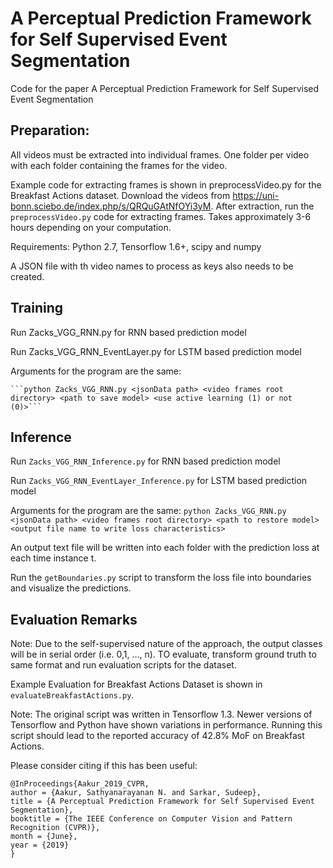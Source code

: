 # A Perceptual Prediction Framework for Self Supervised Event Segmentation
Code for the paper A Perceptual Prediction Framework for Self Supervised Event Segmentation

## Preparation:
  All videos must be extracted into individual frames. One folder per video with each folder containing the frames for the video.
  
   Example code for extracting frames is shown in preprocessVideo.py for the Breakfast Actions dataset. Download the videos from https://uni-bonn.sciebo.de/index.php/s/QRQuGAtNfOYi3yM. After extraction, run the ```preprocessVideo.py``` code for extracting frames. Takes approximately 3-6 hours depending on your computation.
  
  Requirements: Python 2.7, Tensorflow 1.6+, scipy and numpy
  
  A JSON file with th video names to process as keys also needs to be created.
  
  
## Training
  Run Zacks_VGG_RNN.py for RNN based prediction model
  
  Run Zacks_VGG_RNN_EventLayer.py for LSTM based prediction model
  
  Arguments for the program are the same:
  
    ```python Zacks_VGG_RNN.py <jsonData path> <video frames root directory> <path to save model> <use active learning (1) or not (0)>```
  
## Inference

  Run ```Zacks_VGG_RNN_Inference.py``` for RNN based prediction model
  
  Run ```Zacks_VGG_RNN_EventLayer_Inference.py``` for LSTM based prediction model
  
  Arguments for the program are the same:
   ``` python Zacks_VGG_RNN.py <jsonData path> <video frames root directory> <path to restore model> <output file name to write loss characteristics> ```

  An output text file will be written into each folder with the prediction loss at each time instance t.
  
  Run the ```getBoundaries.py``` script to transform the loss file into boundaries and visualize the predictions.
  
## Evaluation Remarks
  Note: Due to the self-supervised nature of the approach, the output classes will be in serial order (i.e. 0,1, ..., n). TO evaluate, transform ground truth to same format and run evaluation scripts for the dataset. 
  
  Example Evaluation for Breakfast Actions Dataset is shown in ```evaluateBreakfastActions.py```.
  
  Note: The original script was written in Tensorflow 1.3. Newer versions of Tensorflow and Python have shown variations in performance. Running this script should lead to the reported accuracy of 42.8% MoF on Breakfast Actions.

Please consider citing if this has been useful:
```
@InProceedings{Aakur_2019_CVPR,
author = {Aakur, Sathyanarayanan N. and Sarkar, Sudeep},
title = {A Perceptual Prediction Framework for Self Supervised Event Segmentation},
booktitle = {The IEEE Conference on Computer Vision and Pattern Recognition (CVPR)},
month = {June},
year = {2019}
}
```

